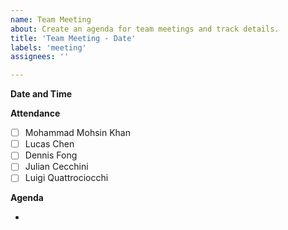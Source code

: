 ```yaml
---
name: Team Meeting
about: Create an agenda for team meetings and track details.
title: 'Team Meeting - Date'
labels: 'meeting'
assignees: ''

---
```


**Date and Time**

**Attendance**

- [ ] Mohammad Mohsin Khan
- [ ] Lucas Chen
- [ ] Dennis Fong
- [ ] Julian Cecchini
- [ ] Luigi Quattrociocchi

**Agenda**

- 